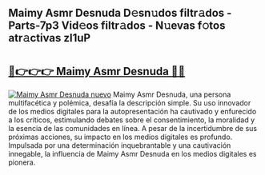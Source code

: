 ## Maimy Asmr Desnuda D𝚎sn𝚞dos filtr𝚊dos - Parts-7p3 Vid𝚎os filtr𝚊dos - N𝚞evas f𝚘tos atr𝚊ctivas zI1uP

# <h2><a href="http://mb4qs5.tromn.icu/?c=Maimy+Asmr+Desnuda">🔗👉👉👉 Maimy Asmr Desnuda 🔗🔗</a></h2>

[![Maimy Asmr Desnuda nuevo](https://i.imgur.com/pEAQMta.gif)](http://mb4qs5.tromn.icu/?c=Maimy+Asmr+Desnuda)
Maimy Asmr Desnuda, una persona multifacética y polémica, desafía la descripción simple. Su uso innovador de los medios digitales para la autopresentación ha cautivado y enfurecido a los críticos, estimulando debates sobre el consentimiento, la moralidad y la esencia de las comunidades en línea. A pesar de la incertidumbre de sus próximas acciones, su impacto en los medios digitales es profundo. Impulsada por una determinación inquebrantable y una cautivación innegable, la influencia de Maimy Asmr Desnuda en los medios digitales es pionera.
